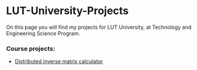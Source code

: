 # LUT-University-Projects
On this page you will find my projects for LUT University, at Technology and Engineering Science Program.

### Course projects:

* [Distributed inverse matrix calculator](https://github.com/EvgenJY2K2/LUT-University-Projects/blob/main/Distributed%20inverse%20matrix%20calculator.md)  
